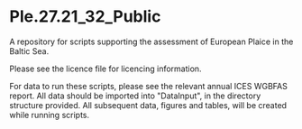 # Ple.27.21_32_Public
A repository for scripts supporting the assessment of European Plaice in the Baltic Sea.

Please see the licence file for licencing information.

For data to run these scripts, please see the relevant annual ICES WGBFAS report.  All data should be imported into "DataInput", in the directory structure provided.  All subsequent data, figures and tables, will be created while running scripts.

